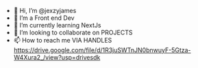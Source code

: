 - 👋 Hi, I’m @jexzyjames
- 👀 I’m a Front end Dev 
- 🌱 I’m currently learning NextJs 
- 💞️ I’m looking to collaborate on PROJECTS 
- 📫 How to reach me VIA HANDLES
https://drive.google.com/file/d/1R3juSWTnJN0bnwuyF-5Gtza-W4Xura2_/view?usp=drivesdk
<!---
jexzyjames/jexzyjames is a ✨ special ✨ repository because its `README.md` (this file) appears on your GitHub profile.
You can click the Preview link to take a look at your changes.
--->
